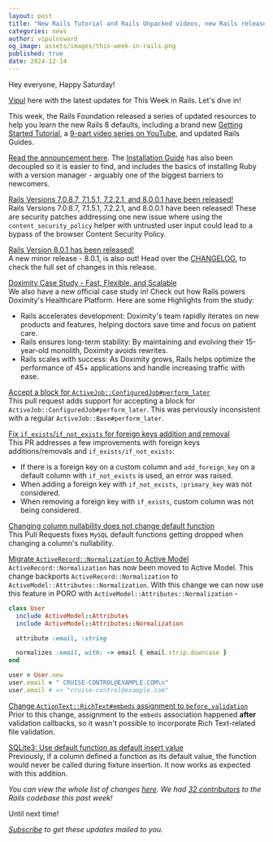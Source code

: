 ```yaml
---
layout: post
title: "New Rails Tutorial and Rails Unpacked videos, new Rails releases, ActiveModel::Attributes::Normalization and more!"
categories: news
author: vipulnsward
og_image: assets/images/this-week-in-rails.png
published: true
date: 2024-12-14
---
```


Hey everyone, Happy Saturday!

[Vipul](https://www.saeloun.com/team/vipul) here with the latest updates for This Week in Rails. Let's dive in!

This week, the Rails Foundation released a series of updated resources to help you learn the new Rails 8 defaults, 
including a brand new [Getting Started Tutorial](https://guides.rubyonrails.org/getting_started.html), 
a [9-part video series on YouTube](https://www.youtube.com/watch?v=Qw_Um-tMiYI&list=PLHFP2OPUpCebdA4-xR07SPpoBWVERkHR6), 
and updated Rails Guides. 

[Read the announcement here](https://rubyonrails.org/2024/12/13/learn-Rails-8-tutorial-and-unpacked-videos).
The [Installation Guide](https://edgeguides.rubyonrails.org/install_ruby_on_rails.html) has also been decoupled so it is easier to find, 
and includes the basics of installing Ruby with a version manager - arguably one of the biggest barriers to newcomers.

[Rails Versions 7.0.8.7, 7.1.5.1, 7.2.2.1, and 8.0.0.1 have been released!](https://rubyonrails.org/2024/12/10/Rails-Versions-8-0-0-1-7-2-2-1-7-1-5-1-7-0-8-7-have-been-released)  
Rails Versions 7.0.8.7, 7.1.5.1, 7.2.2.1, and 8.0.0.1 have been released! 
These are security patches addressing one new issue where using the `content_security_policy` helper with untrusted user input could lead to a bypass of the browser Content Security Policy.

[Rails Version 8.0.1 has been released!](https://rubyonrails.org/2024/12/13/Rails-Version-8-0-1-has-been-released)  
A new minor release - 8.0.1, is also out! Head over the [CHANGELOG](https://github.com/rails/rails/releases/tag/v8.0.1), to check the full set of changes in this release.

[Doximity Case Study - Fast, Flexible, and Scalable](https://rubyonrails.org/docs/case-studies/doximity)  
We also have a new official case study in! Check out how Rails powers Doximity's Healthcare Platform.
Here are some Highlights from the study:

- Rails accelerates development: Doximity's team rapidly iterates on new products and features, helping doctors save time and focus on patient care.
- Rails ensures long-term stability: By maintaining and evolving their 15-year-old monolith, Doximity avoids rewrites.
- Rails scales with success: As Doximity grows, Rails helps optimize the performance of 45+ applications and handle increasing traffic with ease.

[Accept a block for `ActiveJob::ConfiguredJob#perform_later`](https://github.com/rails/rails/pull/53859)  
This pull request adds support for accepting a block for `ActiveJob::ConfiguredJob#perform_later`. 
This was perviously inconsistent with a regular `ActiveJob::Base#perform_later`.

[Fix `if_exists`/`if_not_exists` for foreign keys addition and removal](https://github.com/rails/rails/pull/53863)  
This PR addresses a few improvements with foreign keys additions/removals and `if_exists/if_not_exists`:
- If there is a foreign key on a custom column and `add_foreign_key` on a default column with `if_not_exists` is used, an error was raised.
- When adding a foreign key with `if_not_exists`, `:primary_key` was not considered. 
- When removing a foreign key with `if_exists`, custom column was not being considered.

[Changing column nullability does not change default function](https://github.com/rails/rails/pull/53838)  
This Pull Requests fixes `MySQL` default functions getting dropped when changing a column's nullability.

[Migrate `ActiveRecord::Normalization` to Active Model](https://github.com/rails/rails/pull/53887)  
`ActiveRecord::Normalization` has now been moved to Active Model.
This change backports `ActiveRecord::Normalization` to `ActiveModel::Attributes::Normalization`. 
With this change we can now use this feature in PORO with `ActiveModel::Attributes::Normalization` -  

```ruby
class User
  include ActiveModel::Attributes
  include ActiveModel::Attributes::Normalization

  attribute :email, :string

  normalizes :email, with: -> email { email.strip.downcase }
end

user = User.new
user.email = " CRUISE-CONTROL@EXAMPLE.COM\n"
user.email # => "cruise-control@example.com"
```

[Change `ActionText::RichText#embeds` assignment to `before_validation`](https://github.com/rails/rails/pull/53847)  
Prior to this change, assignment to the `embeds` association happened **after** validation callbacks, so it wasn't possible to incorporate Rich Text-related file validation.

[SQLite3: Use default function as default insert value](https://github.com/rails/rails/pull/53882)  
Previously, if a column defined a function as its default value, the function would never be called during fixture insertion. It now works as expected with this addition. 

_You can view the whole list of changes [here](https://github.com/rails/rails/compare/@%7B2024-12-07%7D...main@%7B2024-12-13%7D)._
_We had [32 contributors](https://contributors.rubyonrails.org/contributors/in-time-window/20241207-20241213) to the Rails codebase this past week!_

Until next time!

_[Subscribe](https://world.hey.com/this.week.in.rails) to get these updates mailed to you._
